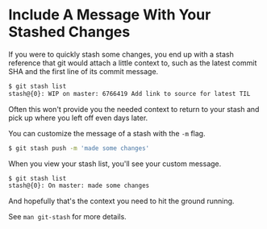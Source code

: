 # Include A Message With Your Stashed Changes

If you were to quickly stash some changes, you end up with a stash reference
that git would attach a little context to, such as the latest commit SHA and
the first line of its commit message.

```bash
$ git stash list
stash@{0}: WIP on master: 6766419 Add link to source for latest TIL
```

Often this won't provide you the needed context to return to your stash and
pick up where you left off even days later.

You can customize the message of a stash with the `-m` flag.

```bash
$ git stash push -m 'made some changes'
```

When you view your stash list, you'll see your custom message.

```bash
$ git stash list
stash@{0}: On master: made some changes
```

And hopefully that's the context you need to hit the ground running.

See `man git-stash` for more details.
